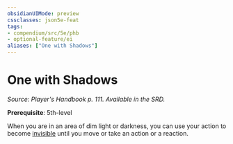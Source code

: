 ```yaml
---
obsidianUIMode: preview
cssclasses: json5e-feat
tags:
- compendium/src/5e/phb
- optional-feature/ei
aliases: ["One with Shadows"]
---
```

# One with Shadows
*Source: Player's Handbook p. 111. Available in the SRD.*  

**Prerequisite**: 5th-level

When you are in an area of dim light or darkness, you can use your action to become [invisible](/Systems/5e/rules/conditions.md#invisible) until you move or take an action or a reaction.
